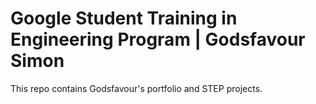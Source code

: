 # Google Student Training in Engineering Program | Godsfavour Simon

This repo contains Godsfavour's portfolio and STEP projects.